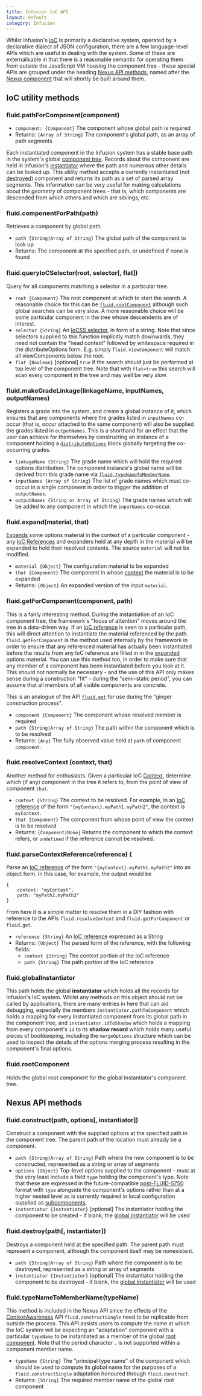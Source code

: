 ```yaml
---
title: Infusion IoC API
layout: default
category: Infusion
---
```


Whilst Infusion's [IoC](HowToUseInfusionIoC.md) is primarily a declarative system, operated by a declarative dialect of
JSON configuration, there are a few language-level APIs which are useful in dealing with the system. Some of these are
externalisable in that there is a reasonable semantic for operating them from outside the JavaScript VM housing the
component tree - these special APIs are grouped under the heading [Nexus API methods](#nexus-api-methods), named after
the [Nexus component](https://wiki.gpii.net/w/Nexus_API) that will shortly be built around them.

## IoC utility methods

### fluid.pathForComponent(component)

* `component: {Component}` The component whose global path is required
* Returns: `{Array of String}` The component's global path, as an array of path segments

Each instantiated component in the Infusion system has a stable base path in the system's global [component
tree](Contexts.md). Records about the component are held in Infusion's [instantiator](#fluidglobalinstantiator) where
the path and numerous other details can be looked up. This utility method accepts a currently instantiated (not
[destroyed](CoreAPI.md#fluidisdestroyedcomponent)) component and returns its path as a set of parsed array segments.
This information can be very useful for making calculations about the _geometry_ of component trees - that is, which
components are descended from which others and which are siblings, etc.

### fluid.componentForPath(path)

Retrieves a component by global path.

* `path {String|Array of String}` The global path of the component to look up
* Returns: The component at the specified path, or undefined if none is found

### fluid.queryIoCSelector(root, selector[, flat])

Query for all components matching a selector in a particular tree.

* `root {Component}` The root component at which to start the search. A reasonable choice for this can be
  [`fluid.rootComponent`](#fluidrootcomponent) although such global searches can be very slow. A more reasonable choice
  will be some particular component in the tree whose descendents are of interest.
* `selector {String}` An [IoCSS selector](IoCSS.md), in form of a string. Note that since selectors supplied to this
  function implicitly match downwards, they need not contain the "head context" followed by whitespace required in the
  distributeOptions form. E.g. simply `fluid.viewComponent` will match all viewComponents below the root.
* `flat {Boolean}` [optional] `true` if the search should just be performed at top level of the component tree. Note
  that with `flat=true` this search will scan every component in the tree and may well be very slow.

### fluid.makeGradeLinkage(linkageName, inputNames, outputNames)

Registers a grade into the system, and create a global instance of it, which ensures that any components where the
grades listed in `inputNames` co-occur (that is, occur attached to the same component) will also be supplied the grades
listed in `outputNames`. This is a shorthand for an effect that the user can achieve for themselves by constructing an
instance of a component holding a [`distributeOptions`](IoCSS.md) block globally targeting the co-occurring grades.

* `linkageName {String}` The grade name which will hold the required options distribution. The component instance's
  global name will be derived from this grade name via [`fluid.typeNameToMemberName`](#fluidtypenametomembernametypename).
* `inputNames {Array of String}` The list of grade names which must co-occur in a single component in order to trigger
  the addition of `outputNames`.
* `outputNames {String or Array of String}` The grade names which will be added to any component in which the
  `inputNames` co-occur.

### fluid.expand(material, that)

[Expands](ExpansionOfComponentOptions.md) some options material in the context of a particular component - any [IoC
References](IoCReferences.md) and expanders held at any depth in the material will be expanded to hold their resolved
contents. The source `material` will not be modified.

* `material {Object}` The configuration material to be expanded
* `that {Component}` The component in whose [context](Contexts.md) the material is to be expanded
* Returns: `{Object}` An expanded version of the input `material`.

### fluid.getForComponent(component, path)

This is a fairly interesting method. During the instantiation of an IoC component tree, the framework's "focus of
attention" moves around the tree in a data-driven way. If an [IoC reference](IoCReferences.md) is seen to a particular
path, this will direct attention to instantiate the material referenced by the path. `fluid.getForComponent` is the
method used internally by the framework in order to ensure that any referenced material has actually been instantiated
before the results from any IoC reference are filled in in the [expanded](ExpansionOfComponentOptions.md) options
material. You can use this method too, in order to make sure that any member of a component has been instantiated before
you look at it. This should not normally be necessary - and the use of this API only makes sense during a construction
"fit" - during the "semi-static period", you can assume that all members of all visible components are concrete.

This is an analogue of the API [`fluid.get`](CoreAPI.md#fluidgetmodel-path) for use during the "ginger construction
process".

* `component {Component}` The component whose resolved member is required
* `path {String|Array of String}` The path within the component which is to be resolved
* Returns: `{Any}` The fully observed value held at `path` of component `component`.

### fluid.resolveContext (context, that)

Another method for enthusiasts. Given a particular IoC [Context](Contexts.md), determine which (if any) component in the
tree it refers to, from the point of view of component `that`.

* `context {String}` The context to be resolved. For example, in an [IoC reference](IoCReferences.md) of the form
  `"{myContext}.myPath1.myPath2"`, the context is `myContext`.
* `that {Component}` The component from whose point of view the context is to be resolved
* Returns: `{Component|None}` Returns the component to which the context refers, or `undefined` if the reference cannot
  be resolved.

### fluid.parseContextReference(reference) {

Parse an [IoC reference](IoCReferences.md) of the form `"{myContext}.myPath1.myPath2"` into an object form. In this
case, for example, the output would be

```json5
{
    context: "myContext",
    path: "myPath1.myPath2"
}
```

From here it is a simple matter to resolve them in a DIY fashion with reference to the APIs `fluid.resolveContext` and
`fluid.getForComponent` or `fluid.get`.

* `reference {String}` An [IoC reference](IoCReferences.md) expressed as a String
* Returns: `{Object}` The parsed form of the reference, with the following fields:
  * `context {String}` The context portion of the IoC reference
  * `path {String}` The path portion of the IoC reference

### fluid.globalInstantiator

This path holds the global **instantiator** which holds all the records for Infusion's IoC system. Whilst any methods on
this object should not be called by applications, there are many entries in here that can aid debugging, especially the
members `instantiator.pathToComponent` which holds a mapping for every instantiated component from its global path in
the component tree, and `instantiator.idToShadow` which holds a mapping from every component's `id` to its **shadow
record** which holds many useful pieces of bookkeeping, including the `mergeOptions` structure which can be used to
inspect the details of the options merging process resulting in the component's final options.

### fluid.rootComponent

Holds the global root component for the global instantiator's component tree.

## Nexus API methods

### fluid.construct(path, options[, instantiator])

Construct a component with the supplied options at the specified path in the component tree. The parent path of the
location must already be a component.

* `path {String|Array of String}` Path where the new component is to be constructed, represented as a string or array of
  segments
* `options {Object}` Top-level options supplied to the component - must at the very least include a field `type` holding
  the component's type. Note that these are expressed in the future-compatible
  [post-FLUID-5750](https://issues.fluidproject.org/browse/FLUID-5750) format with `type` alongside the component's
  options rather than at a higher nested level as is currently required in local configuration supplied as
  [subcomponents](SubcomponentDeclaration.md).
* `instantiator {Instantiator}` [optional] The instantiator holding the component to be created - if blank, the
  [global instantiator](#fluidglobalinstantiator) will be used

### fluid.destroy(path[, instantiator])

Destroys a component held at the specified path. The parent path must represent a component, although the component
itself may be nonexistent.

* `path {String|Array of String}` Path where the component is to be destroyed, represented as a string or array of
  segments
* `instantiator {Instantiator}` [optional] The instantiator holding the component to be destroyed - if blank, the
  [global instantiator](#fluidglobalinstantiator) will be used

### fluid.typeNameToMemberName(typeName)

This method is included in the Nexus API since the effects of the [ContextAwareness](ContextAwareness.md) API
`fluid.constructSingle` need to be replicable from outside the process. This API assists users to compute the name at
which the IoC system will be expecting an "adaptation" component with a particular `typeName` to be instantiated as a
member of the global [root component](#fluidrootcomponent). Note that the period character `.` is not supported within a
component member name.

* `typeName {String}` The "principal type name" of the component which should be used to compute its global name for the
  purposes of a `fluid.constructSingle` adaptation honoured through `fluid.construct`.
* Returns: `{String}` The required member name of the global root component
